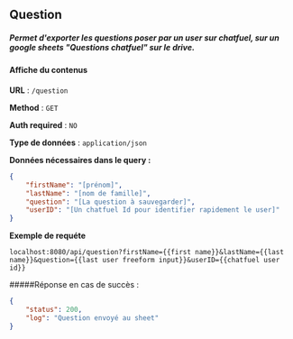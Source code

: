 ## Question

##### Permet d'exporter les questions poser par un user sur chatfuel, sur un google sheets "Questions chatfuel" sur le drive. 

#### Affiche du contenus

**URL** :  `/question`

**Method** : `GET`

**Auth required** : `NO`

**Type de données** : `application/json`

**Données nécessaires dans le query :**

```json
{
    "firstName": "[prénom]",
    "lastName": "[nom de famille]",
    "question": "[La question à sauvegarder]",
    "userID": "[Un chatfuel Id pour identifier rapidement le user]"
}
```

**Exemple de requéte**

    localhost:8080/api/question?firstName={{first name}}&lastName={{last name}}&question={{last user freeform input}}&userID={{chatfuel user id}}
    
#####Réponse en cas de succès :
```json
{
    "status": 200,
    "log": "Question envoyé au sheet"
}
```